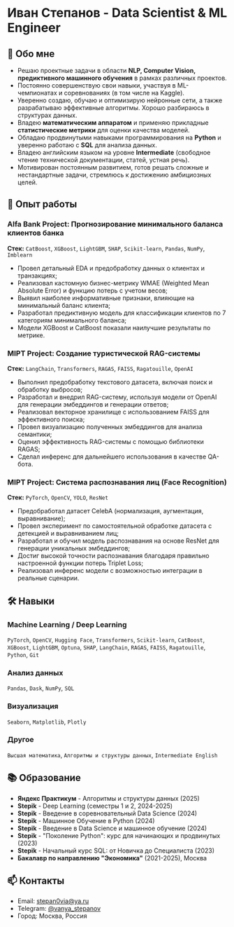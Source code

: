 # Иван Степанов - Data Scientist & ML Engineer

## 🧠 Обо мне

*   Решаю проектные задачи в области **NLP, Computer Vision, предиктивного машинного обучения** в рамках различных проектов.
*   Постоянно совершенствую свои навыки, участвуя в ML-чемпионатах и соревнованиях (в том числе на Kaggle).
*   Уверенно создаю, обучаю и оптимизирую нейронные сети, а также разрабатываю эффективные алгоритмы. Хорошо разбираюсь в структурах данных.
*   Владею **математическим аппаратом** и применяю прикладные **статистические метрики** для оценки качества моделей.
*   Обладаю продвинутыми навыками программирования на **Python** и уверенно работаю с **SQL** для анализа данных.
*   Владею английским языком на уровне **Intermediate** (свободное чтение технической документации, статей, устная речь).
*   Мотивирован постоянным развитием, готов решать сложные и нестандартные задачи, стремлюсь к достижению амбициозных целей.

## 💼 Опыт работы

### Alfa Bank Project: Прогнозирование минимального баланса клиентов банка
**Стек:** `CatBoost`, `XGBoost`, `LightGBM`, `SHAP`, `Scikit-learn`, `Pandas`, `NumPy`, `Imblearn`

*   Провел детальный EDA и предобработку данных о клиентах и транзакциях;
*   Реализовал кастомную бизнес-метрику WMAE (Weighted Mean Absolute Error) и функцию потерь с учетом весов;
*   Выявил наиболее информативные признаки, влияющие на минимальный баланс клиента;
*   Разработал предиктивную модель для классификации клиентов по 7 категориям минимального баланса;
*   Модели XGBoost и CatBoost показали наилучшие результаты по метрике.
  
### MIPT Project: Создание туристической RAG-системы
**Стек:** `LangChain`, `Transformers`, `RAGAS`, `FAISS`, `Ragatouille`, `OpenAI`

*   Выполнил предобработку текстового датасета, включая поиск и обработку выбросов;
*   Разработал и внедрил RAG-систему, используя модели от OpenAI для генерации эмбеддингов и генерации ответов;
*   Реализовал векторное хранилище с использованием FAISS для эффективного поиска;
*   Провел визуализацию полученных эмбеддингов для анализа семантики;
*   Оценил эффективность RAG-системы с помощью библиотеки RAGAS;
*   Сделал инференс для дальнейшего использования в качестве QA-бота.

### MIPT Project: Система распознавания лиц (Face Recognition)
**Стек:** `PyTorch`, `OpenCV`, `YOLO`, `ResNet`

*   Предобработал датасет CelebA (нормализация, аугментация, выравнивание);
*   Провел эксперимент по самостоятельной обработке датасета с детекцией и выравниванием лиц;
*   Разработал и обучил модель распознавания на основе ResNet для генерации уникальных эмбеддингов;
*   Достиг высокой точности распознавания благодаря правильно настроенной функции потерь Triplet Loss;
*   Реализовал инференс модели с возможностью интеграции в реальные сценарии.

## 🛠️ Навыки

### Machine Learning / Deep Learning
`PyTorch`, `OpenCV`, `Hugging Face`, `Transformers`, `Scikit-learn`, `CatBoost`, `XGBoost`, `LightGBM`, `Optuna`, `SHAP`, `LangChain`, `RAGAS`, `FAISS`, `Ragatouille`, `Python`, `Git`

### Анализ данных
`Pandas`, `Dask`, `NumPy`, `SQL`

### Визуализация
`Seaborn`, `Matplotlib`, `Plotly`

### Другое
`Высшая математика`, `Алгоритмы и структуры данных`, `Intermediate English`

## 📚 Образование

*   **Яндекс Практикум** - Алгоритмы и структуры данных (2025)
*   **Stepik** - Deep Learning (семестры 1 и 2, 2024-2025)
*   **Stepik** - Введение в соревновательный Data Science (2024)
*   **Stepik** - Машинное Обучение в Python (2024)
*   **Stepik** - Введение в Data Science и машинное обучение (2024)
*   **Stepik** - "Поколение Python": курс для начинающих и продвинутых (2023)
*   **Stepik** - Начальный курс SQL: от Новичка до Специалиста (2023)
*   **Бакалавр по направлению "Экономика"** (2021-2025), Москва

## 📫 Контакты

*   Email: [stepan0via@ya.ru](mailto:stepan0via@ya.ru)
*   Telegram: [@vanya_stepanov](https://t.me/vanya_stepanov)
*   Город: Москва, Россия
